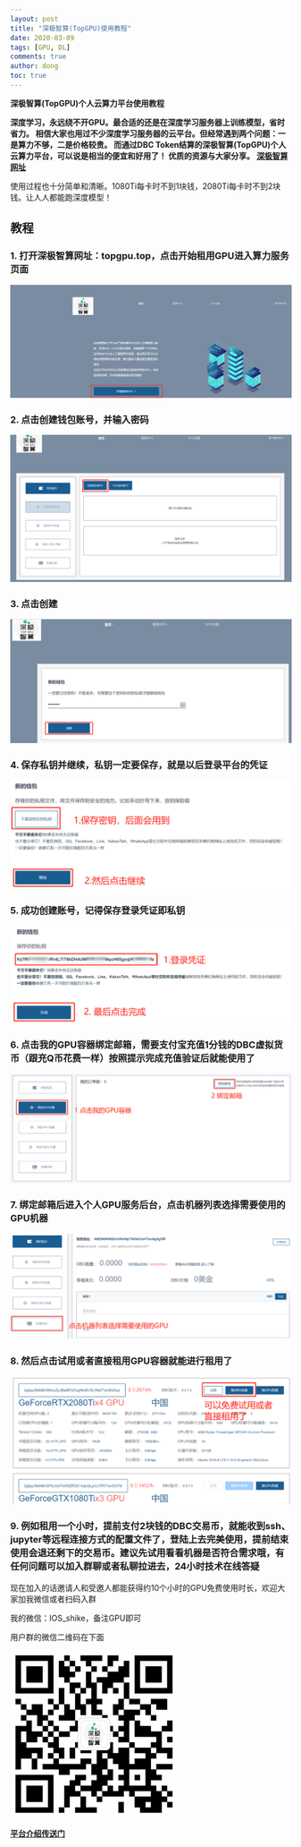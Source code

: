 ```yaml
---
layout: post
title: "深极智算(TopGPU)使用教程"
date: 2020-03-09
tags: [GPU, DL]
comments: true
author: dong
toc: true
---
```


<script type="text/javascript" async src="//cdn.mathjax.org/mathjax/latest/MathJax.js?config=TeX-MML-AM_CHTML">
</script>
<script type="text/x-mathjax-config">
  MathJax.Hub.Config({tex2jax: {inlineMath: [['$','$'], ['\\(','\\)']]}});
</script>

**深极智算(TopGPU)个人云算力平台使用教程**

**深度学习，永远绕不开GPU。最合适的还是在深度学习服务器上训练模型，省时省力。
相信大家也用过不少深度学习服务器的云平台。但经常遇到两个问题：一是算力不够，二是价格较贵。
而通过DBC Token结算的深极智算(TopGPU)个人云算力平台，可以说是相当的便宜和好用了！
优质的资源与大家分享。**
[**深极智算网址**](https://www.topgpu.top)

<!-- more -->

使用过程也十分简单和清晰。1080Ti每卡时不到1块钱，2080Ti每卡时不到2块钱。让人人都能跑深度模型！
## 教程
### 1. 打开深极智算网址：topgpu.top，点击开始租用GPU进入算力服务页面
![topgpu1](https://github.com/topgpu/topgpu.github.io/raw/master/images/2020-03-09-TOPGPU/1.png)
### 2. 点击创建钱包账号，并输入密码
![topgpu2](https://github.com/topgpu/topgpu.github.io/raw/master/images/2020-03-09-TOPGPU/2.png)
### 3. 点击创建
![topgpu3](https://github.com/topgpu/topgpu.github.io/raw/master/images/2020-03-09-TOPGPU/3.png)
### 4. 保存私钥并继续，私钥一定要保存，就是以后登录平台的凭证
![topgpu4](https://github.com/topgpu/topgpu.github.io/raw/master/images/2020-03-09-TOPGPU/4.png)
### 5. 成功创建账号，记得保存登录凭证即私钥
![topgpu5](https://github.com/topgpu/topgpu.github.io/raw/master/images/2020-03-09-TOPGPU/5.png)
### 6. 点击我的GPU容器绑定邮箱，需要支付宝充值1分钱的DBC虚拟货币（跟充Q币花费一样）按照提示完成充值验证后就能使用了
![topgpu6](https://github.com/topgpu/topgpu.github.io/raw/master/images/2020-03-09-TOPGPU/6.png)
### 7. 绑定邮箱后进入个人GPU服务后台，点击机器列表选择需要使用的GPU机器
![topgpu7](https://github.com/topgpu/topgpu.github.io/raw/master/images/2020-03-09-TOPGPU/7.png)
### 8. 然后点击试用或者直接租用GPU容器就能进行租用了
![topgpu8](https://github.com/topgpu/topgpu.github.io/raw/master/images/2020-03-09-TOPGPU/8.png)
### 9. 例如租用一个小时，提前支付2块钱的DBC交易币，就能收到ssh、jupyter等远程连接方式的配置文件了，登陆上去完美使用，提前结束使用会退还剩下的交易币。建议先试用看看机器是否符合需求哦，有任何问题可以加入群聊或者私聊拉进去，24小时技术在线答疑

现在加入的话邀请人和受邀人都能获得约10个小时的GPU免费使用时长，欢迎大家加我微信或者扫码入群

我的微信：IOS_shike，备注GPU即可

用户群的微信二维码在下面

![topgpu9](https://github.com/topgpu/topgpu.github.io/raw/master/images/2020-03-09-TOPGPU/9.png)

[**平台介绍传送门**](https://topgpu.github.io/TOPGPU_intro/)

